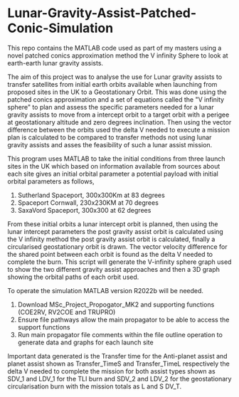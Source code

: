 # Lunar-Gravity-Assist-Patched-Conic-Simulation
This repo contains the MATLAB code used as part of my masters using a novel patched conics approximation method the V infinity Sphere to look at earth-earth lunar gravity assists.

The aim of this project was to analyse the use for Lunar gravity assists to transfer satellites from initial earth orbits available when launching from proposed sites in the UK to a Geostationary Orbit. This was done using the patched conics approximation and a set of equations called the "V infinity sphere" to plan and assess the specific parameters needed for a lunar gravity assists to move from a intercept orbit to a target orbit with a perigee at geostationary altitude and zero degrees inclination. Then using the vector difference between the orbits used the delta V needed to execute a mission plan is calculated to be compared to transfer methods not using lunar gravity assists and asses the feasibility of such a lunar assist mission.

This program uses MATLAB to take the initial conditions from three launch sites in the UK which based on information available from sources about each site gives an initial orbital parameter a potential payload with initial orbital parameters as follows,

1. Sutherland Spaceport, 300x300Km at 83 degrees
2. Spaceport Cornwall, 230x230KM at 70 degrees
3. SaxaVord Spaceport, 300x300 at 62 degrees

From these initial orbits a lunar intercept orbit is planned, then using the lunar intercept parameters the post gravity assist orbit is calculated using the V infinity method the post gravity assist orbit is calculated, finally a circularised geostationary orbit is drawn. The vector velocity difference for the shared point between each orbit is found as the delta V needed to complete the burn. This script will generate the V-infinity sphere graph used to show the two different gravity assist approaches and then a 3D graph showing the orbital paths of each orbit used.

To operate the simulation MATLAB version R2022b will be needed.
1. Download MSc_Project_Propogator_MK2 and supporting functions (COE2RV, RV2COE and TRUPRO)
2. Ensure file pathways allow the main propagator to be able to access the support functions
3. Run main propagator file comments within the file outline operation to generate data and graphs for each launch site

Important data generated is the Transfer time for the Anti-planet assist and planet assist shown as Transfer_TimeS and Transfer_TimeL respectively the delta V needed to complete the mission for both assist types shown as SDV_1 and LDV_1 for the TLI burn and SDV_2 and LDV_2 for the geostationary circularisation burn with the mission totals as L and S DV_T.
